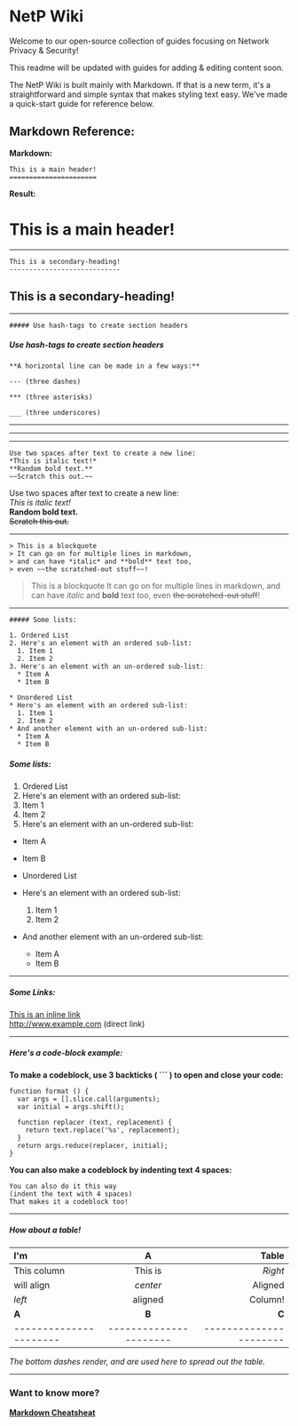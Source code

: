 # NetP Wiki
Welcome to our open-source collection of guides focusing on Network Privacy & Security!

This readme will be updated with guides for adding & editing content soon.


The NetP Wiki is built mainly with Markdown. If that is a new term, it's a straightforward and simple syntax that makes styling text easy. We've made a quick-start guide for reference below.

## Markdown Reference:

**Markdown:**

```
This is a main header!
======================
```

**Result:**

This is a main header!
======================

---

```
This is a secondary-heading!
----------------------------
```

This is a secondary-heading!
----------------------------

---

```
##### Use hash-tags to create section headers
```

##### Use hash-tags to create section headers

```
**A horizontal line can be made in a few ways:**

--- (three dashes)

*** (three asterisks)

___ (three underscores)

```

---

***

___


```
Use two spaces after text to create a new line:  
*This is italic text!*  
**Random bold text.**  
~~Scratch this out.~~
```

Use two spaces after text to create a new line:  
*This is italic text!*  
**Random bold text.**  
~~Scratch this out.~~

---

```
> This is a blockquote
> It can go on for multiple lines in markdown,
> and can have *italic* and **bold** text too,
> even ~~the scratched-out stuff~~!
```

> This is a blockquote
> It can go on for multiple lines in markdown,
> and can have *italic* and **bold** text too,
> even ~~the scratched-out stuff~~!

---

```
##### Some lists:

1. Ordered List
2. Here's an element with an ordered sub-list:
  1. Item 1
  2. Item 2
3. Here's an element with an un-ordered sub-list:
  * Item A
  * Item B

* Unordered List
* Here's an element with an ordered sub-list:
  1. Item 1
  2. Item 2
* And another element with an un-ordered sub-list:
  * Item A
  * Item B
```

##### Some lists:

1. Ordered List
2. Here's an element with an ordered sub-list:
  1. Item 1
  2. Item 2
3. Here's an element with an un-ordered sub-list:
  * Item A
  * Item B

* Unordered List
* Here's an element with an ordered sub-list:
  1. Item 1
  2. Item 2
* And another element with an un-ordered sub-list:
  * Item A
  * Item B

---

##### Some Links:

[This is an inline link](http://www.example.com)  
http://www.example.com (direct link)

---

##### Here's a code-block example:

**To make a codeblock, use 3 backticks ( ``` ) to open and close your code:**

```
function format () {
  var args = [].slice.call(arguments);
  var initial = args.shift();

  function replacer (text, replacement) {
    return text.replace('%s', replacement);
  }
  return args.reduce(replacer, initial);
}
```

**You can also make a codeblock by indenting text 4 spaces:**

    You can also do it this way
    (indent the text with 4 spaces)
    That makes it a codeblock too!

---

##### How about a table!

| I'm                    | A                      | Table                  |
|:---------------------- |:---------------------: | ----------------------:|
| This column            | This is                | *Right*                |
| will align             | *center*               | Aligned                |
| *left*                 | aligned                | Column!                |
| **A**                  | **B**                  | **C**                  |
| ---------------------- | ---------------------- | ---------------------- |

*The bottom dashes render, and are used here to spread out the table.*

---

### Want to know more?

**[Markdown Cheatsheat](https://github.com/adam-p/markdown-here/wiki/Markdown-Here-Cheatsheet)**